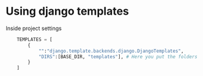 # Using django templates

Inside project settings

```py
    TEMPLATES = [
        {
            "":"django.template.backends.django.DjangoTemplates",
            "DIRS":[BASE_DIR, "templates"], # Here you put the folders containing the templates
        }
    ]
```

```py
```
